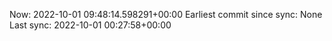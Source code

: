 Now: 2022-10-01 09:48:14.598291+00:00 Earliest commit since sync: None Last sync: 2022-10-01 00:27:58+00:00
